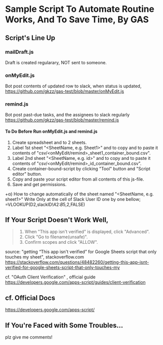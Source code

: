 
# Sample Script To Automate Routine Works, And To Save Time, By GAS

## Script's Line Up
### mailDraft.js
Draft is created regularary, NOT sent to someone.

### onMyEdit.js
Bot post contents of updated row to slack, when status is updated,
https://github.com/gkzz/gas-test/blob/master/onMyEdit.js

### remind.js
Bot post past-due tasks, and the assignees to slack regularly
https://github.com/gkzz/gas-test/blob/master/remind.js

#### To Do Before Run onMyEdit.js and remind.js

1) Create spreadsheet and to 2 sheets.
2) Label 1st sheet "<SheetName, e.g. Sheet1>" and to copy and to paste it contents of "csv/<onMyEdit/remind>_sheet1_container_bound.csv". 
3) Label 2nd sheet "<SheetName, e.g. id>" and to copy and to paste it contents of "csv/<onMyEdit/remind>_id_container_bound.csv". 
4) Create container-bound-script by clicking "Tool" button and "Script editor" button.
5) Copy and paste your script editor  from all contents of this js-file.
6) Save and get permissions.

+α) How to change automatically <Slack User ID> of the sheet named "<SheetName, e.g. sheet1>"
Write Only at the cell of Slack User ID one by one bellow;
=VLOOKUP(D2,slackID!$A$2:$B$5,2,FALSE)


## If Your Script Doesn't Work Well, 
>1. When "This app isn't verified" is displayed, click "Advanced".
>2. Click "Go to filename(unsafe)".
>3. Confirm scopes and click "ALLOW".

source: "getting “This app isn't verified” for Google Sheets script that only touches my sheet", stackoverflow.com
https://stackoverflow.com/questions/48482260/getting-this-app-isnt-verified-for-google-sheets-script-that-only-touches-my


cf. "OAuth Client Verification" , official guide
https://developers.google.com/apps-script/guides/client-verification

## cf. Official Docs
https://developers.google.com/apps-script/


## If You're Faced with Some Troubles...
plz give me comments!

